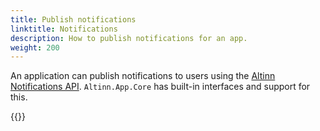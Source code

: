 ```yaml
---
title: Publish notifications
linktitle: Notifications
description: How to publish notifications for an app.
weight: 200
---
```


An application can publish notifications to users using the [Altinn Notifications API](/notifications).
`Altinn.App.Core` has built-in interfaces and support for this.

{{<children />}}